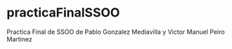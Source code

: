 # practicaFinalSSOO
 Practica Final de SSOO de Pablo Gonzalez Mediavilla y Victor Manuel Peiro Martinez
